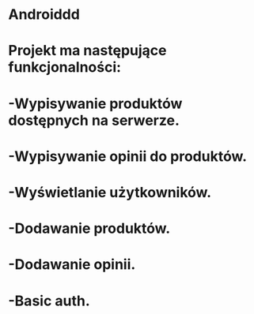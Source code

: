 # Androiddd 
# Projekt ma następujące funkcjonalności:
# -Wypisywanie produktów dostępnych na serwerze.
# -Wypisywanie opinii do produktów.
# -Wyświetlanie użytkowników.
# -Dodawanie produktów.
# -Dodawanie opinii.
# -Basic auth.
